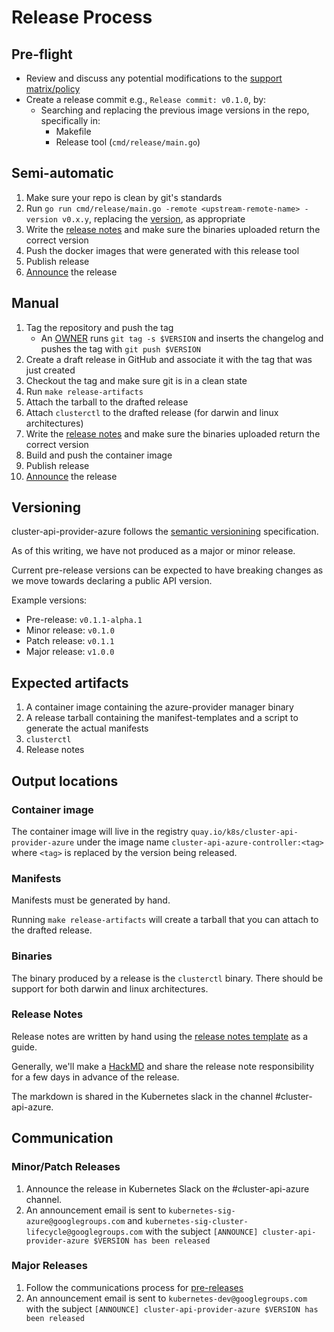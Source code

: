 # Release Process

## Pre-flight

- Review and discuss any potential modifications to the [support matrix/policy][support-policy]
- Create a release commit e.g., `Release commit: v0.1.0`, by:
  - Searching and replacing the previous image versions in the repo, specifically in:
    - Makefile
    - Release tool (`cmd/release/main.go`)

## Semi-automatic

1. Make sure your repo is clean by git's standards
2. Run `go run cmd/release/main.go -remote <upstream-remote-name> -version v0.x.y`, replacing the [version][versioning], as appropriate
3. Write the [release notes](#release-notes) and make sure the binaries uploaded return the correct version
4. Push the docker images that were generated with this release tool
5. Publish release
6. [Announce][release-announcement] the release

## Manual

1. Tag the repository and push the tag
   - An [OWNER](/OWNERS) runs `git tag -s $VERSION` and inserts the changelog and pushes the tag with `git push $VERSION`
2. Create a draft release in GitHub and associate it with the tag that was just created
3. Checkout the tag and make sure git is in a clean state
4. Run `make release-artifacts`
5. Attach the tarball to the drafted release
6. Attach `clusterctl` to the drafted release (for darwin and linux architectures)
7. Write the [release notes](#release-notes) and make sure the binaries uploaded return the correct version
8. Build and push the container image
9. Publish release
10. [Announce][release-announcement] the release

## Versioning

cluster-api-provider-azure follows the [semantic versionining][semver] specification.

As of this writing, we have not produced as a major or minor release. 

Current pre-release versions can be expected to have breaking changes as we move towards declaring a public API version.

Example versions:
- Pre-release: `v0.1.1-alpha.1`
- Minor release: `v0.1.0`
- Patch release: `v0.1.1`
- Major release: `v1.0.0`

## Expected artifacts

1. A container image containing the azure-provider manager binary
2. A release tarball containing the manifest-templates and a script to generate     the actual manifests
3. `clusterctl`
4. Release notes

## Output locations

### Container image

The container image will live in the registry `quay.io/k8s/cluster-api-provider-azure`
under the image name `cluster-api-azure-controller:<tag>` where `<tag>` is
replaced by the version being released.

### Manifests

Manifests must be generated by hand.

Running `make release-artifacts` will create a tarball that you can attach to
the drafted release.

### Binaries

The binary produced by a release is the `clusterctl` binary. There should be support for both darwin and linux architectures.

### Release Notes

Release notes are written by hand using the [release notes template][template] as a guide.

Generally, we'll make a [HackMD](https://hackmd.io/) and share the release note
 responsibility for a few days in advance of the release.

The markdown is shared in the Kubernetes slack in the channel #cluster-api-azure.

## Communication

### Minor/Patch Releases

1. Announce the release in Kubernetes Slack on the #cluster-api-azure channel.
2. An announcement email is sent to `kubernetes-sig-azure@googlegroups.com` and `kubernetes-sig-cluster-lifecycle@googlegroups.com` with the subject `[ANNOUNCE] cluster-api-provider-azure $VERSION has been released`

### Major Releases

1. Follow the communications process for [pre-releases](#pre-releases)
2. An announcement email is sent to `kubernetes-dev@googlegroups.com` with the subject `[ANNOUNCE] cluster-api-provider-azure $VERSION has been released`


[release-announcement]: #communication
[semver]: https://semver.org/#semantic-versioning-200
[support-policy]: /README.md#support-policy
[template]: /docs/release-notes-template.md
[versioning]: #versioning
